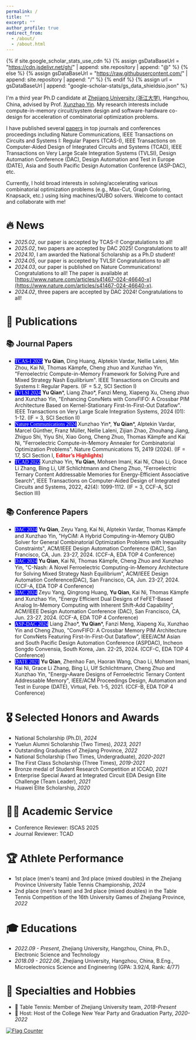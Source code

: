```yaml
---
permalink: /
title: ""
excerpt: ""
author_profile: true
redirect_from: 
  - /about/
  - /about.html
---
```


{% if site.google_scholar_stats_use_cdn %}
{% assign gsDataBaseUrl = "https://cdn.jsdelivr.net/gh/" | append: site.repository | append: "@" %}
{% else %}
{% assign gsDataBaseUrl = "https://raw.githubusercontent.com/" | append: site.repository | append: "/" %}
{% endif %}
{% assign url = gsDataBaseUrl | append: "google-scholar-stats/gs_data_shieldsio.json" %}

<span class='anchor' id='about-me'></span>

I'm a third year Ph.D candidate at [Zhejiang University (浙江大学)](https://www.zju.edu.cn/), Hangzhou, China, advised by Prof. [Xunzhao Yin](https://person.zju.edu.cn/en/xunzhaoyin). My research interests include compute-in-memory circuit/system design and software-hardware co-design for acceleration of combinatorial optimization problems. 

I have published several [papers](https://scholar.google.com/citations?user=RoH8vVYAAAAJ) in top journals and conferences proceedings including Nature Communications, IEEE Transactions on Circuits and Systems I: Regular Papers (TCAS-I), IEEE Transactions on Computer-Aided Design of Integrated Circuits and Systems (TCAD), IEEE Transactions on Very Large Scale Integration Systems (TVLSI), Design Automation Conference (DAC), Design Automation and Test in Europe (DATE),  Asia and South Pacific Design Automation Conference (ASP-DAC), etc. 

Currently, I hold broad interests in solving/accelerating various combinatorial optimization problems (e.g., Max-Cut, Graph Coloring, Knapsack, etc.) using Ising machines/QUBO solvers. Welcome to contact and collaborate with me!
  


<span class='anchor' id='-news'></span>

# 🔥 News
- *2025.02*, our paper is accepted by TCAS-I! Congratulations to all!
- *2025.02*, two papers are accepted by DAC 2025! Congratulations to all!
- *2024.10*, I am awarded the National Scholarship as a Ph.D student!
- *2024.05*, our paper is accepted by TVLSI! Congratulations to all!
- *2024.03*, our paper is published on Nature Communications! Congratulations to all! The paper is available at [https://www.nature.com/articles/s41467-024-46640-x](https://www.nature.com/articles/s41467-024-46640-x).
- *2024.02*, three papers are accepted by DAC 2024! Congratulations to all!

 
<span class='anchor' id='-publications'></span>

# 📝 Publications
## 📚 Journal Papers
- <span style="background-color:blue; color:white; font-family: 'Special Elite', cursive;">TCAS-I 2025</span> **Yu Qian**, Ding Huang, Alptekin Vardar, Nellie Laleni, Min Zhou, Kai Ni, Thomas Kämpfe, Cheng zhuo and Xunzhao Yin, "Ferroelectric Compute-in-Memory Framework for Solving Pure and Mixed Strategy Nash Equilibrium". IEEE Transactions on Circuits and Systems I: Regular Papers. (IF = 5.2, SCI Section I)
- <span style="background-color:blue; color:white; font-family: 'Special Elite', cursive;">TVLSI 2024</span> **Yu Qian**\*, Liang Zhao\*, Fanzi Meng, Xiapeng Xu, Cheng zhuo and Xunzhao Yin, "Enhancing ConvNets with ConvFIFO: A Crossbar PIM Architecture Based on Kernel-Stationary First-In-First-Out Dataflow". IEEE Transactions on Very Large Scale Integration Systems, 2024 (01): 1-12. (IF = 3, SCI Section II)
- <span style="background-color:blue; color:white; font-family: 'Special Elite', cursive;">Nature Communications 2024</span> Xunzhao Yin\*, **Yu Qian**\*, Alptekin Vardar, Marcel Günther, Franz Müller, Nellie Laleni, Zijian Zhao, Zhouhang Jiang, Zhiguo Shi, Yiyu Shi, Xiao Gong, Cheng Zhuo, Thomas Kämpfe and Kai Ni, "Ferroelectric Compute-in-Memory Annealer for Combinatorial Optimization Problems". Nature Communications 15, 2419 (2024). (IF = 17, SCI Section I, <span style="color:red; font-weight:bold;">Editor’s Highlights</span>)
- <span style="background-color:blue; color:white; font-family: 'Special Elite', cursive;">TCAD 2022</span> Xunzhao Yin, **Yu Qian**, Mohsen Imani, Kai Ni, Chao Li, Grace Li Zhang, Bing Li, Ulf Schlichtmann and Cheng Zhuo, "Ferroelectric Ternary Content Addressable Memories for Energy-Efficient Associative Search", IEEE Transactions on Computer-Aided Design of Integrated Circuits and Systems, 2022, 42(4): 1099-1112. (IF = 3, CCF-A, SCI Section III)

## 📚 Conference Papers
- <span style="background-color:blue; color:white; font-family: 'Special Elite', cursive;">DAC 2024</span> **Yu Qian**, Zeyu Yang, Kai Ni, Alptekin Vardar, Thomas Kämpfe and Xunzhao Yin, "HyCiM: A Hybrid Computing-in-Memory QUBO Solver for General Combinatorial Optimization Problems with Inequality Constraints", ACM/IEEE Design Automation Conference (DAC), San Francisco, CA, Jun. 23-27, 2024. (CCF-A, EDA TOP 4 Conference)
- <span style="background-color:blue; color:white; font-family: 'Special Elite', cursive;">DAC 2024</span> **Yu Qian**, Kai Ni, Thomas Kämpfe, Cheng Zhuo and Xunzhao Yin, "C-Nash: A Novel Ferroelectric Computing-in-Memory Architecture for Solving Mixed Strategy Nash Equilibrium", ACM/IEEE Design Automation Conference(DAC), San Francisco, CA, Jun. 23-27, 2024. (CCF-A, EDA TOP 4 Conference)
- <span style="background-color:blue; color:white; font-family: 'Special Elite', cursive;">DAC 2024</span> Zeyu Yang, Qingrong Huang, **Yu Qian**, Kai Ni, Thomas Kämpfe and Xunzhao Yin, "Energy Efficient Dual Designs of FeFET-Based Analog In-Memory Computing with Inherent Shift-Add Capability", ACM/IEEE Design Automation Conference (DAC), San Francisco, CA, Jun. 23-27, 2024. (CCF-A, EDA TOP 4 Conference)
- <span style="background-color:blue; color:white; font-family: 'Special Elite', cursive;">ASP-DAC 2024</span> Liang Zhao\*, **Yu Qian**\*, Fanzi Meng, Xiapeng Xu, Xunzhao Yin and Cheng Zhuo, "ConvFIFO: A Crossbar Memory PIM Architecture for ConvNets Featuring First-In-First-Out Dataflow", IEEE/ACM Asian and South Pacific Design Automation Conference (ASPDAC),  Incheon Songdo Convensia, South Korea, Jan. 22-25, 2024. (CCF-C, EDA TOP 4 Conference)
- <span style="background-color:blue; color:white; font-family: 'Special Elite', cursive;">DATE 2021</span> **Yu Qian**, Zhenhao Fan, Haoran Wang, Chao Li, Mohsen Imani, Kai Ni, Grace Li Zhang, Bing Li, Ulf Schlichtmann, Cheng Zhuo and Xunzhao Yin, "Energy-Aware Designs of Ferroelectric Ternary Content Addressable Memory", IEEE/ACM Proceedings Design, Automation and Test in Europe (DATE), Virtual, Feb. 1-5, 2021. (CCF-B, EDA TOP 4 Conference)

<span class='anchor' id='-honors'></span>

# 🎖️ Selected Honors and Awards

- National Scholarship (Ph.D), *2024*
- Yuelun Alumni Scholarship (Two Times), *2023, 2021*
- Outstanding Graduates of Zhejiang Province, *2022*
- National Scholarship (Two Times, Undergraduate), *2020-2021*
- The First Class Scholarship (Three Times), *2019-2021*
- Bronze medal of Student Research Competition at ICCAD, *2021*
- Enterprise Special Award at Integrated Circuit EDA Design Elite Challenge (Team Leader), *2021* 
- Huawei Elite Scholarship, *2020*

<span class='anchor' id='-service'></span>

# ✍🏻 Academic Service
- Conference Reviewer: ISCAS 2025
- Journal Reviewer: TCAD

<span class='anchor' id='-athlete'></span>

# 🏆️ Athlete Performance

- 1st place (men's team) and 3rd place (mixed doubles) in the Zhejiang Province University Table Tennis Championship, *2024*
- 2nd place (men's team) and 3rd place (mixed doubles) in the Table Tennis Competition of the 16th University Games of Zhejiang Province, *2022*

<span class='anchor' id='-educations'></span>

# 🎓 Educations

- *2022.09 - Present*, Zhejiang University, Hangzhou, China, Ph.D., Electronic Science and Technology
- *2018.09 - 2022.06*, Zhejiang University, Hangzhou, China, B.Eng., Microelectronics Science and Engineering (GPA: 3.92/4, Rank: 4/77)

<span class='anchor' id='-hobby'></span>

# 🏃 Specialties and Hobbies

- 🏓 Table Tennis: Member of Zhejiang University team, *2018-Present*
- 🎤 Host: Host of the College New Year Party and Graduation Party, *2020-2022*


<a href="https://info.flagcounter.com/ang3"><img src="https://s11.flagcounter.com/count2/ang3/bg_FFFFFF/txt_000000/border_CCCCCC/columns_2/maxflags_10/viewers_0/labels_0/pageviews_0/flags_0/percent_0/" alt="Flag Counter" border="0"></a>
